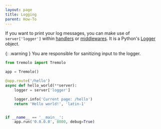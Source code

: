 ```yaml
---
layout: page
title: Logging
parent: How-To
---
```


If you want to print your log messages, you can make use of `server['logger']` within [handlers](/tremolo-docs/basics/handlers.html) or [middlewares](/tremolo-docs/basics/middlewares.html).
It is a Python's [Logger](https://docs.python.org/3/library/logging.html) object.

{: .warning }
You are responsible for sanitizing input to the logger.

```python
from tremolo import Tremolo

app = Tremolo()

@app.route('/hello')
async def hello_world(**server):
    logger = server['logger']

    logger.info('Current page: /hello')
    return 'Hello world!', 'latin-1'


if __name__ == '__main__':
    app.run('0.0.0.0', 8000, debug=True)
```
